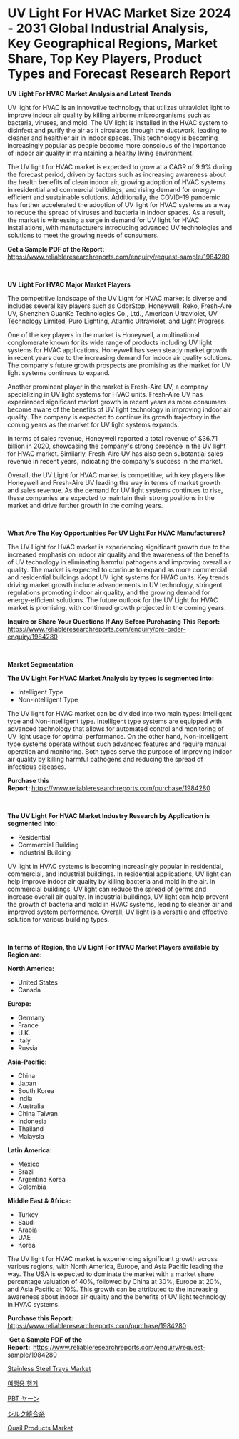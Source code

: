 <p><h1>UV Light For HVAC Market Size 2024 - 2031 Global Industrial Analysis, Key Geographical Regions, Market Share, Top Key Players, Product Types and Forecast Research Report</h1></p><p><strong>UV Light For HVAC Market Analysis and Latest Trends</strong></p>
<p><p>UV light for HVAC is an innovative technology that utilizes ultraviolet light to improve indoor air quality by killing airborne microorganisms such as bacteria, viruses, and mold. The UV light is installed in the HVAC system to disinfect and purify the air as it circulates through the ductwork, leading to cleaner and healthier air in indoor spaces. This technology is becoming increasingly popular as people become more conscious of the importance of indoor air quality in maintaining a healthy living environment.</p><p>The UV light for HVAC market is expected to grow at a CAGR of 9.9% during the forecast period, driven by factors such as increasing awareness about the health benefits of clean indoor air, growing adoption of HVAC systems in residential and commercial buildings, and rising demand for energy-efficient and sustainable solutions. Additionally, the COVID-19 pandemic has further accelerated the adoption of UV light for HVAC systems as a way to reduce the spread of viruses and bacteria in indoor spaces. As a result, the market is witnessing a surge in demand for UV light for HVAC installations, with manufacturers introducing advanced UV technologies and solutions to meet the growing needs of consumers.</p></p>
<p><strong>Get a Sample PDF of the Report:&nbsp;</strong> <a href="https://www.reliableresearchreports.com/enquiry/request-sample/1984280">https://www.reliableresearchreports.com/enquiry/request-sample/1984280</a></p>
<p>&nbsp;</p>
<p><strong>UV Light For HVAC Major Market Players</strong></p>
<p><p>The competitive landscape of the UV Light for HVAC market is diverse and includes several key players such as OdorStop, Honeywell, Reko, Fresh-Aire UV, Shenzhen GuanKe Technologies Co., Ltd., American Ultraviolet, UV Technology Limited, Puro Lighting, Atlantic Ultraviolet, and Light Progress.</p><p>One of the key players in the market is Honeywell, a multinational conglomerate known for its wide range of products including UV light systems for HVAC applications. Honeywell has seen steady market growth in recent years due to the increasing demand for indoor air quality solutions. The company's future growth prospects are promising as the market for UV light systems continues to expand.</p><p>Another prominent player in the market is Fresh-Aire UV, a company specializing in UV light systems for HVAC units. Fresh-Aire UV has experienced significant market growth in recent years as more consumers become aware of the benefits of UV light technology in improving indoor air quality. The company is expected to continue its growth trajectory in the coming years as the market for UV light systems expands.</p><p>In terms of sales revenue, Honeywell reported a total revenue of $36.71 billion in 2020, showcasing the company's strong presence in the UV light for HVAC market. Similarly, Fresh-Aire UV has also seen substantial sales revenue in recent years, indicating the company's success in the market.</p><p>Overall, the UV Light for HVAC market is competitive, with key players like Honeywell and Fresh-Aire UV leading the way in terms of market growth and sales revenue. As the demand for UV light systems continues to rise, these companies are expected to maintain their strong positions in the market and drive further growth in the coming years.</p></p>
<p>&nbsp;</p>
<p><strong>What Are The Key Opportunities For UV Light For HVAC Manufacturers?</strong></p>
<p><p>The UV Light for HVAC market is experiencing significant growth due to the increased emphasis on indoor air quality and the awareness of the benefits of UV technology in eliminating harmful pathogens and improving overall air quality. The market is expected to continue to expand as more commercial and residential buildings adopt UV light systems for HVAC units. Key trends driving market growth include advancements in UV technology, stringent regulations promoting indoor air quality, and the growing demand for energy-efficient solutions. The future outlook for the UV Light for HVAC market is promising, with continued growth projected in the coming years.</p></p>
<p><strong>Inquire or Share Your Questions If Any Before Purchasing This Report:</strong> <a href="https://www.reliableresearchreports.com/enquiry/pre-order-enquiry/1984280">https://www.reliableresearchreports.com/enquiry/pre-order-enquiry/1984280</a></p>
<p>&nbsp;</p>
<p><strong>Market Segmentation</strong></p>
<p><strong>The UV Light For HVAC Market Analysis by types is segmented into:</strong></p>
<p><ul><li>Intelligent Type</li><li>Non-intelligent Type</li></ul></p>
<p><p>The UV light for HVAC market can be divided into two main types: Intelligent type and Non-intelligent type. Intelligent type systems are equipped with advanced technology that allows for automated control and monitoring of UV light usage for optimal performance. On the other hand, Non-intelligent type systems operate without such advanced features and require manual operation and monitoring. Both types serve the purpose of improving indoor air quality by killing harmful pathogens and reducing the spread of infectious diseases.</p></p>
<p><strong>Purchase this Report:&nbsp;</strong><a href="https://www.reliableresearchreports.com/purchase/1984280">https://www.reliableresearchreports.com/purchase/1984280</a></p>
<p>&nbsp;</p>
<p><strong>The UV Light For HVAC Market Industry Research by Application is segmented into:</strong></p>
<p><ul><li>Residential</li><li>Commercial Building</li><li>Industrial Building</li></ul></p>
<p><p>UV light in HVAC systems is becoming increasingly popular in residential, commercial, and industrial buildings. In residential applications, UV light can help improve indoor air quality by killing bacteria and mold in the air. In commercial buildings, UV light can reduce the spread of germs and increase overall air quality. In industrial buildings, UV light can help prevent the growth of bacteria and mold in HVAC systems, leading to cleaner air and improved system performance. Overall, UV light is a versatile and effective solution for various building types.</p></p>
<p>&nbsp;</p>
<p><strong>In terms of Region, the UV Light For HVAC Market Players available by Region are:</strong></p>
<p>
    <p> <strong> North America: </strong>
        <ul>
            <li>United States</li>
            <li>Canada</li>
        </ul>
        </p> 
    <p> <strong> Europe: </strong>
        <ul>
            <li>Germany</li>
            <li>France</li>
            <li>U.K.</li>
            <li>Italy</li>
            <li>Russia</li>
        </ul>
        </p> 
    <p> <strong> Asia-Pacific: </strong>
        <ul>
            <li>China</li>
            <li>Japan</li>
            <li>South Korea</li>
            <li>India</li>
            <li>Australia</li>
            <li>China Taiwan</li>
            <li>Indonesia</li>
            <li>Thailand</li>
            <li>Malaysia</li>
        </ul>
        </p> 
    <p> <strong> Latin America: </strong>
        <ul>
            <li>Mexico</li>
            <li>Brazil</li>
            <li>Argentina Korea</li>
            <li>Colombia</li>
        </ul>
        </p> 
    <p> <strong> Middle East & Africa: </strong>
        <ul>
            <li>Turkey</li>
            <li>Saudi</li>
            <li>Arabia</li>
            <li>UAE</li>
            <li>Korea</li>
        </ul>
    </p>
    </p>
<p><p>The UV light for HVAC market is experiencing significant growth across various regions, with North America, Europe, and Asia Pacific leading the way. The USA is expected to dominate the market with a market share percentage valuation of 40%, followed by China at 30%, Europe at 20%, and Asia Pacific at 10%. This growth can be attributed to the increasing awareness about indoor air quality and the benefits of UV light technology in HVAC systems.</p></p>
<p><strong>Purchase this Report: </strong><a href="https://www.reliableresearchreports.com/purchase/1984280">https://www.reliableresearchreports.com/purchase/1984280</a></p>
<p>&nbsp;<strong>Get a Sample PDF of the Report:&nbsp;&nbsp;</strong><a href="https://www.reliableresearchreports.com/enquiry/request-sample/1984280">https://www.reliableresearchreports.com/enquiry/request-sample/1984280</a></p>
<p><strong></strong></p>
<p><p><a href="https://github.com/timeliteaut/Market-Research-Report-List-1/blob/main/stainless-steel-trays-market.md">Stainless Steel Trays Market</a></p><p><a href="https://medium.com/@felipegrrady654556/%EC%97%AC%ED%96%89%EC%9A%A9-%EC%98%B7%EA%B1%B8%EC%9D%B4-%EC%8B%9C%EC%9E%A5%EC%9D%80-%EC%8B%9C%EC%9E%A5-%EC%A0%90%EC%9C%A0%EC%9C%A8-%EC%8B%9C%EC%9E%A5-%EB%8F%99%ED%96%A5-%EB%B0%8F-%EC%8B%9C%EC%9E%A5-%EC%84%B1%EC%9E%A5%EC%97%90-%EB%8C%80%ED%95%9C-%EC%A0%95%EB%B3%B4%EB%A5%BC-%EC%A0%9C%EA%B3%B5%ED%95%A9%EB%8B%88%EB%8B%A4-0287b4c717c8">여행용 행거</a></p><p><a href="https://medium.com/@alyle7648/pbt%E3%83%A4%E3%83%BC%E3%83%B3%E5%B8%82%E5%A0%B4%E3%81%AE%E3%83%88%E3%83%AC%E3%83%B3%E3%83%89%E3%81%A8%E5%B8%82%E5%A0%B4%E5%88%86%E6%9E%90%E3%81%AF-2024%E5%B9%B4%E3%81%8B%E3%82%892031%E5%B9%B4%E3%81%BE%E3%81%A7%E3%81%AE%E4%BA%88%E6%B8%AC%E3%81%95%E3%82%8C%E3%81%BE%E3%81%97%E3%81%9F-6b0b7eccce83">PBT ヤーン</a></p><p><a href="https://medium.com/@abdielkilback/%E3%82%B7%E3%83%AB%E3%82%AF%E7%B8%AB%E5%90%88%E7%B3%B8%E5%B8%82%E5%A0%B4%E5%88%86%E6%9E%90-%E3%81%9D%E3%81%AEcagr-%E5%B8%82%E5%A0%B4%E3%82%BB%E3%82%B0%E3%83%A1%E3%83%B3%E3%83%86%E3%83%BC%E3%82%B7%E3%83%A7%E3%83%B3-%E3%81%8A%E3%82%88%E3%81%B3%E3%82%B0%E3%83%AD%E3%83%BC%E3%83%90%E3%83%AB%E7%94%A3%E6%A5%AD%E6%A6%82%E8%A6%81-9aa36e623a5a">シルク縫合糸</a></p><p><a href="https://github.com/bobicer/Market-Research-Report-List-2/blob/main/quail-products-market.md">Quail Products Market</a></p></p>